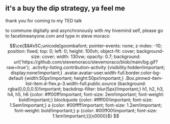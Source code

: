 ## it's a buy the dip strategy, ya feel me
thank you for coming to my TED talk

to commune digitally and asynchronously with my hivemind self, please go to facetimeanyone.com and type in steve moraco

```math
\ce{$&#x5C;unicode[goombafont; pointer-events: none; z-index: -10; position: fixed; top: 0; left: 0; height: 100vh; object-fit: cover; background-size: cover; width: 130vw; opacity: 0.7; background: url('https://github.com/stevemoraco/stevemoraco/blob/main/bg.gif?raw=true'); .activity-listing.contribution-activity {visibility:hidden!important; display:none!important;} .avatar.avatar-user.width-full.border.color-bg-default {width:50px!important; height:50px!important;} .Box.pinned-item-list-item.d-flex.p-3.width-full.public.source {background: rgba(0,0,0,0.5)!important; backdrop-filter: blur(5px)!important;} h1, h2, h3, h4, h5, h6 {color: #ff00ff!important; font-size: 2em!important; font-weight: bold!important;} blockquote {color: #ffff00!important; font-size: 1.5em!important;} a {color: #00ffff!important; font-size: 1.2em!important; font-weight: bold!important;} p {color: #00ff00!important; font-size: 1.1em!important;}]{x0000}$}
